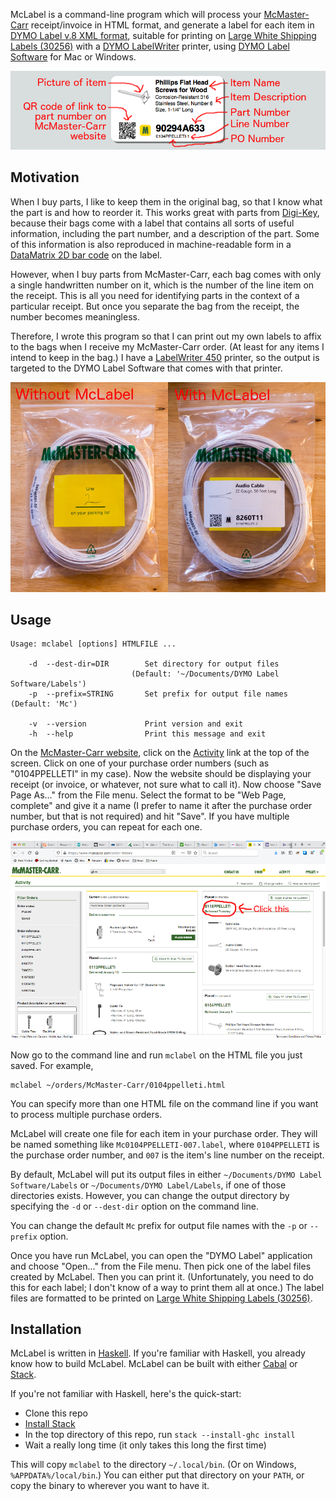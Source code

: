 McLabel is a command-line program which will process your
[McMaster-Carr][1] receipt/invoice in HTML format, and generate a
label for each item in [DYMO Label v.8 XML format][4], suitable for
printing on [Large White Shipping Labels (30256)][3] with a
[DYMO LabelWriter][5] printer, using [DYMO Label Software][6] for Mac
or Windows.

![Example label produced by McLabel](images/McLabel-example.png)

## Motivation

When I buy parts, I like to keep them in the original bag, so that I
know what the part is and how to reorder it.  This works great with
parts from [Digi-Key][7], because their bags come with a label that
contains all sorts of useful information, including the part number,
and a description of the part.  Some of this information is also
reproduced in machine-readable form in a [DataMatrix 2D bar code][8]
on the label.

However, when I buy parts from McMaster-Carr, each bag comes with only
a single handwritten number on it, which is the number of the line
item on the receipt.  This is all you need for identifying parts in
the context of a particular receipt.  But once you separate the bag
from the receipt, the number becomes meaningless.

Therefore, I wrote this program so that I can print out my own labels
to affix to the bags when I receive my McMaster-Carr order.  (At least
for any items I intend to keep in the bag.)  I have a
[LabelWriter 450][5] printer, so the output is targeted to the DYMO
Label Software that comes with that printer.

![McMaster-Carr bag with and without label](images/with-without-McLabel.jpg)

## Usage

```
Usage: mclabel [options] HTMLFILE ...

    -d  --dest-dir=DIR        Set directory for output files
                           (Default: '~/Documents/DYMO Label Software/Labels')
    -p  --prefix=STRING       Set prefix for output file names (Default: 'Mc')

    -v  --version             Print version and exit
    -h  --help                Print this message and exit
```

On the [McMaster-Carr website][1], click on the [Activity][2] link at
the top of the screen.  Click on one of your purchase order numbers
(such as "0104PPELLETI" in my case).  Now the website should be
displaying your receipt (or invoice, or whatever, not sure what to
call it).  Now choose "Save Page As..." from the File menu.  Select
the format to be "Web Page, complete" and give it a name (I prefer to
name it after the purchase order number, but that is not required) and
hit "Save".  If you have multiple purchase orders, you can repeat for
each one.

![Order History page on McMaster-Carr website](images/McMC-order-history.png)

Now go to the command line and run `mclabel` on the HTML file you just
saved.  For example,

```
mclabel ~/orders/McMaster-Carr/0104ppelleti.html
```

You can specify more than one HTML file on the command line if you
want to process multiple purchase orders.

McLabel will create one file for each item in your purchase order.
They will be named something like `Mc0104PPELLETI-007.label`, where
`0104PPELLETI` is the purchase order number, and `007` is the item's
line number on the receipt.

By default, McLabel will put its output files in either
`~/Documents/DYMO Label Software/Labels` or
`~/Documents/DYMO Label/Labels`, if one of those directories exists.
However, you can change the output directory by specifying the
`-d` or `--dest-dir` option on the command line.

You can change the default `Mc` prefix for output file names with the
`-p` or `--prefix` option.

Once you have run McLabel, you can open the "DYMO Label" application
and choose "Open..." from the File menu.  Then pick one of the label
files created by McLabel.  Then you can print it.  (Unfortunately, you
need to do this for each label; I don't know of a way to print them
all at once.)  The label files are formatted to be printed on
[Large White Shipping Labels (30256)][3].

## Installation

McLabel is written in [Haskell][12].  If you're familiar with
Haskell, you already know how to build McLabel.  McLabel can
be built with either [Cabal][9] or [Stack][10].

If you're not familiar with Haskell, here's the quick-start:

* Clone this repo
* [Install Stack][11]
* In the top directory of this repo, run `stack --install-ghc install`
* Wait a really long time (it only takes this long the first time)

This will copy `mclabel` to the directory `~/.local/bin`.  (Or on
Windows, `%APPDATA%/local/bin`.)  You can either put that directory on
your `PATH`, or copy the binary to wherever you want to have it.



[1]: https://www.mcmaster.com/
[2]: https://www.mcmaster.com/order-history
[3]: https://smile.amazon.com/gp/product/B00004Z64O/
[4]: https://developers.dymo.com/2010/03/24/understanding-label-file-formats-in-dymo-label-v-8-label-objects/
[5]: https://www.dymo.com/en-US/dymo-labeling-needs/mailing-shipping-labeling/mailing-shipping-labeling/labelwriter-450-label-printer
[6]: https://www.dymo.com/en-US/dymo-user-guides
[7]: https://www.digikey.com/
[8]: https://hackaday.io/project/90456-ar-workbench/log/131388-reading-digikey-barcodes
[9]: https://www.haskell.org/cabal/
[10]: https://haskellstack.org/
[11]: https://docs.haskellstack.org/en/stable/install_and_upgrade/
[12]: https://www.haskell.org/
